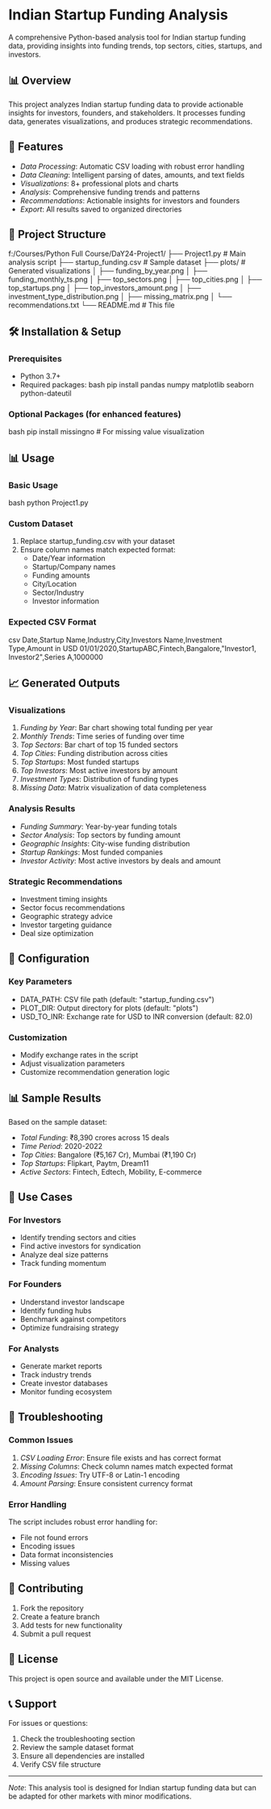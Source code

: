 # Indian Startup Funding Analysis

A comprehensive Python-based analysis tool for Indian startup funding data, providing insights into funding trends, top sectors, cities, startups, and investors.

## 📊 Overview

This project analyzes Indian startup funding data to provide actionable insights for investors, founders, and stakeholders. It processes funding data, generates visualizations, and produces strategic recommendations.

## 🚀 Features

- *Data Processing*: Automatic CSV loading with robust error handling
- *Data Cleaning*: Intelligent parsing of dates, amounts, and text fields
- *Visualizations*: 8+ professional plots and charts
- *Analysis*: Comprehensive funding trends and patterns
- *Recommendations*: Actionable insights for investors and founders
- *Export*: All results saved to organized directories

## 📁 Project Structure


f:/Courses/Python Full Course/DaY24-Project1/
├── Project1.py              # Main analysis script
├── startup_funding.csv      # Sample dataset
├── plots/                   # Generated visualizations
│   ├── funding_by_year.png
│   ├── funding_monthly_ts.png
│   ├── top_sectors.png
│   ├── top_cities.png
│   ├── top_startups.png
│   ├── top_investors_amount.png
│   ├── investment_type_distribution.png
│   ├── missing_matrix.png
│   └── recommendations.txt
└── README.md               # This file


## 🛠 Installation & Setup

### Prerequisites
- Python 3.7+
- Required packages:
  bash
  pip install pandas numpy matplotlib seaborn python-dateutil
  

### Optional Packages (for enhanced features)
bash
pip install missingno  # For missing value visualization


## 📊 Usage

### Basic Usage
bash
python Project1.py


### Custom Dataset
1. Replace startup_funding.csv with your dataset
2. Ensure column names match expected format:
   - Date/Year information
   - Startup/Company names
   - Funding amounts
   - City/Location
   - Sector/Industry
   - Investor information

### Expected CSV Format
csv
Date,Startup Name,Industry,City,Investors Name,Investment Type,Amount in USD
01/01/2020,StartupABC,Fintech,Bangalore,"Investor1, Investor2",Series A,1000000


## 📈 Generated Outputs

### Visualizations
1. *Funding by Year*: Bar chart showing total funding per year
2. *Monthly Trends*: Time series of funding over time
3. *Top Sectors*: Bar chart of top 15 funded sectors
4. *Top Cities*: Funding distribution across cities
5. *Top Startups*: Most funded startups
6. *Top Investors*: Most active investors by amount
7. *Investment Types*: Distribution of funding types
8. *Missing Data*: Matrix visualization of data completeness

### Analysis Results
- *Funding Summary*: Year-by-year funding totals
- *Sector Analysis*: Top sectors by funding amount
- *Geographic Insights*: City-wise funding distribution
- *Startup Rankings*: Most funded companies
- *Investor Activity*: Most active investors by deals and amount

### Strategic Recommendations
- Investment timing insights
- Sector focus recommendations
- Geographic strategy advice
- Investor targeting guidance
- Deal size optimization

## 🔧 Configuration

### Key Parameters
- DATA_PATH: CSV file path (default: "startup_funding.csv")
- PLOT_DIR: Output directory for plots (default: "plots")
- USD_TO_INR: Exchange rate for USD to INR conversion (default: 82.0)

### Customization
- Modify exchange rates in the script
- Adjust visualization parameters
- Customize recommendation generation logic

## 📊 Sample Results

Based on the sample dataset:
- *Total Funding*: ₹8,390 crores across 15 deals
- *Time Period*: 2020-2022
- *Top Cities*: Bangalore (₹5,167 Cr), Mumbai (₹1,190 Cr)
- *Top Startups*: Flipkart, Paytm, Dream11
- *Active Sectors*: Fintech, Edtech, Mobility, E-commerce

## 🎯 Use Cases

### For Investors
- Identify trending sectors and cities
- Find active investors for syndication
- Analyze deal size patterns
- Track funding momentum

### For Founders
- Understand investor landscape
- Identify funding hubs
- Benchmark against competitors
- Optimize fundraising strategy

### For Analysts
- Generate market reports
- Track industry trends
- Create investor databases
- Monitor funding ecosystem

## 🚨 Troubleshooting

### Common Issues
1. *CSV Loading Error*: Ensure file exists and has correct format
2. *Missing Columns*: Check column names match expected format
3. *Encoding Issues*: Try UTF-8 or Latin-1 encoding
4. *Amount Parsing*: Ensure consistent currency format

### Error Handling
The script includes robust error handling for:
- File not found errors
- Encoding issues
- Data format inconsistencies
- Missing values

## 🤝 Contributing

1. Fork the repository
2. Create a feature branch
3. Add tests for new functionality
4. Submit a pull request

## 📄 License

This project is open source and available under the MIT License.

## 📞 Support

For issues or questions:
1. Check the troubleshooting section
2. Review the sample dataset format
3. Ensure all dependencies are installed
4. Verify CSV file structure

---

*Note*: This analysis tool is designed for Indian startup funding data but can be adapted for other markets with minor modifications.